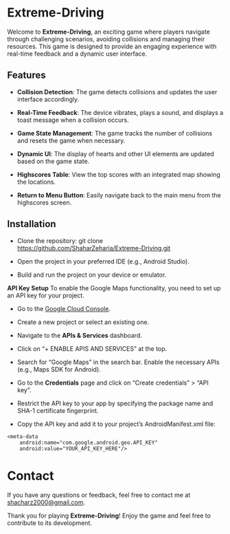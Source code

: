 # Extreme-Driving
Welcome to **Extreme-Driving**, an exciting game where players navigate through challenging scenarios, avoiding collisions and managing their resources. This game is designed to provide an engaging experience with real-time feedback and a dynamic user interface.



## Features

- **Collision Detection**: The game detects collisions and updates the user interface accordingly.

- **Real-Time Feedback**: The device vibrates, plays a sound, and displays a toast message when a collision occurs.

- **Game State Management**: The game tracks the number of collisions and resets the game when necessary.

- **Dynamic UI**: The display of hearts and other UI elements are updated based on the game state.

- **Highscores Table**: View the top scores with an integrated map showing the locations.

- **Return to Menu Button**: Easily navigate back to the main menu from the highscores screen.


## Installation

  

 - Clone the repository:
git clone https://github.com/ShaharZeharia/Extreme-Driving.git

 -  Open the project in your preferred IDE (e.g., Android Studio).

 -  Build and run the project on your device or emulator.


**API Key Setup**
To enable the Google Maps functionality, you need to set up an API key for your project.

 - Go to the [Google Cloud Console](https://console.cloud.google.com/).

 - Create a new project or select an existing one.

 - Navigate to the **APIs & Services** dashboard.

 - Click on “+ ENABLE APIS AND SERVICES” at the top.

 - Search for “Google Maps” in the search bar. Enable the necessary APIs (e.g., Maps SDK for Android).

 - Go to the **Credentials** page and click on “Create credentials” > “API key”.

 - Restrict the API key to your app by specifying the package name and SHA-1 certificate fingerprint.

 - Copy the API key and add it to your project’s AndroidManifest.xml file: 

> <application>
    <meta-data
        android:name="com.google.android.geo.API_KEY"
        android:value="YOUR_API_KEY_HERE"/>
</application>



# Contact
  

If you have any questions or feedback, feel free to contact me at shacharz2000@gmail.com.

 
Thank you for playing **Extreme-Driving**! Enjoy the game and feel free to contribute to its development.


